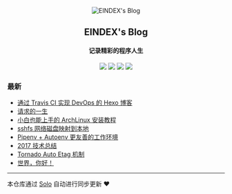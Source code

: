 <p align="center"><img alt="EINDEX's Blog" src="https://static.b3log.org/images/brand/solo-32.png"></p><h2 align="center">
EINDEX's Blog
</h2>

<h4 align="center">记录精彩的程序人生</h4>
<p align="center"><a title="EINDEX's Blog" target="_blank" href="https://github.com/EINDEX/solo-blog"><img src="https://img.shields.io/github/last-commit/EINDEX/solo-blog.svg?style=flat-square&color=FF9900"></a>
<a title="GitHub repo size in bytes" target="_blank" href="https://github.com/EINDEX/solo-blog"><img src="https://img.shields.io/github/repo-size/EINDEX/solo-blog.svg?style=flat-square"></a>
<a title="Solo Version" target="_blank" href="https://github.com/b3log/solo/releases"><img src="https://img.shields.io/badge/solo-3.6.0-f1e05a.svg?style=flat-square&color=blueviolet"></a>
<a title="Hits" target="_blank" href="https://github.com/b3log/hits"><img src="https://hits.b3log.org/EINDEX/solo-blog.svg"></a></p>

### 最新

* [通过 Travis CI 实现 DevOps 的 Hexo 博客](https://eindex.me/articles/2019/05/09/1557407895596.html)
* [请求的一生](https://eindex.me/articles/2019/05/09/1557407867279.html)
* [小白也能上手的 ArchLinux 安装教程](https://eindex.me/articles/2019/05/09/1557407843085.html)
* [sshfs 网络磁盘映射到本地](https://eindex.me/articles/2019/05/09/1557407820996.html)
* [Pipenv + Autoenv 更友善的工作环境](https://eindex.me/articles/2019/05/09/1557407529703.html)
* [2017 技术总结](https://eindex.me/articles/2019/05/06/1557135502238.html)
* [Tornado Auto Etag 机制](https://eindex.me/tornadoautoetag.html)
* [世界，你好！](https://eindex.me/hello-solo)



---

本仓库通过 [Solo](https://github.com/b3log/solo) 自动进行同步更新 ❤️ 